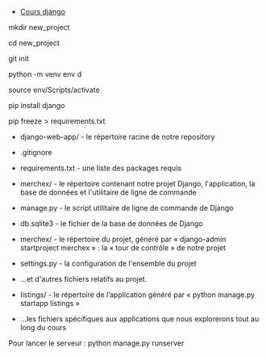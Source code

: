 * [Cours django](<https://openclassrooms.com/fr/courses/7172076-debutez-avec-le-framework-django/7514338-tirez-le-maximum-de-ce-cours>)

mkdir new_project

cd new_project

git init 

python -m venv env d

source env/Scripts/activate 

pip install django 

pip freeze > requirements.txt

* django-web-app/ - le répertoire racine de notre repository

* .gitignore

* requirements.txt - une liste des packages requis

* merchex/ - le répertoire contenant notre projet Django, l'application, la base de données et l'utilitaire de ligne de commande

* manage.py - le script utilitaire de ligne de commande de Django

* db.sqlite3 - le fichier de la base de données de Django

* merchex/ - le répertoire du projet, généré par « django-admin startproject merchex » : la « tour de contrôle » de notre projet

* settings.py - la configuration de l'ensemble du projet

* ...et d'autres fichiers relatifs au projet. 

* listings/ - le répertoire de l’application généré par « python manage.py startapp listings »

* ...les fichiers spécifiques aux applications que nous explorerons tout au long du cours


Pour lancer le serveur : python manage.py runserver